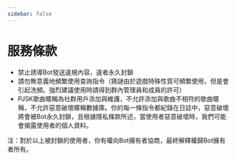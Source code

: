 ```yaml
---
sidebar: false
---
```

# 服務條款

- 禁止誘導Bot發送違規內容，違者永久封鎖
- 請勿無意義地頻繁使用查詢指令（猜謎由於遊戲特殊性質可頻繁使用，但是會引起洗頻。強烈建議使用時請得到群內管理員和成員的許可）
- PJSK歌曲暱稱為社群用戶添加與維護，不允許添加與歌曲不相符的歌曲暱稱，不允許惡意破壞暱稱數據庫。你的每一條指令都紀錄在日誌中，惡意破壞將會被Bot永久封鎖，且根據隱私條款所述，當使用者惡意破壞時，我們可能會揭露使用者的個人資料。

注：對於以上被封鎖的使用者，你有權向Bot擁有者協商，最終解釋權歸Bot擁有者所有。